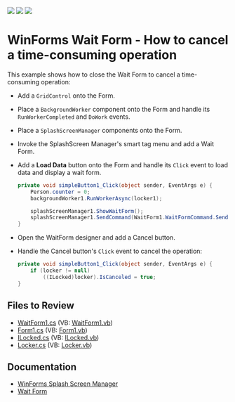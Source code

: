<!-- default badges list -->
![](https://img.shields.io/endpoint?url=https://codecentral.devexpress.com/api/v1/VersionRange/128619130/13.1.4%2B)
[![](https://img.shields.io/badge/Open_in_DevExpress_Support_Center-FF7200?style=flat-square&logo=DevExpress&logoColor=white)](https://supportcenter.devexpress.com/ticket/details/E4524)
[![](https://img.shields.io/badge/📖_How_to_use_DevExpress_Examples-e9f6fc?style=flat-square)](https://docs.devexpress.com/GeneralInformation/403183)
<!-- default badges end -->

# WinForms Wait Form - How to cancel a time-consuming operation

This example shows how to close the Wait Form to cancel a time-consuming operation:

* Add a `GridControl` onto the Form.
* Place a `BackgroundWorker` component onto the Form and handle its `RunWorkerCompleted` and `DoWork` events.
* Place a `SplashScreenManager` components onto the Form.
* Invoke the SplashScreen Manager's smart tag menu and add a Wait Form.
* Add a **Load Data** button onto the Form and handle its `Click` event to load data and display a wait form.
  
  ```csharp
  private void simpleButton1_Click(object sender, EventArgs e) {
      Person.counter = 0;
      backgroundWorker1.RunWorkerAsync(locker1);
  
      splashScreenManager1.ShowWaitForm();
      splashScreenManager1.SendCommand(WaitForm1.WaitFormCommand.SendObject, locker1);
  }
  ```
* Open the WaitForm designer and add a Cancel button.
* Handle the Cancel button's `Click` event to cancel the operation:
  ```csharp
  private void simpleButton1_Click(object sender, EventArgs e) {
      if (locker != null)
          ((ILocked)locker).IsCanceled = true;
  }
  ```


## Files to Review

* [WaitForm1.cs](./CS/WaitFormCanceling/WaitForm1.cs) (VB: [WaitForm1.vb](./VB/WaitFormCanceling/WaitForm1.vb))
* [Form1.cs](./CS/WaitFormCanceling/Form1.cs) (VB: [Form1.vb](./VB/WaitFormCanceling/Form1.vb))
* [ILocked.cs](./CS/WaitFormCanceling/ILocked.cs) (VB: [ILocked.vb](./VB/WaitFormCanceling/ILocked.vb))
* [Locker.cs](./CS/WaitFormCanceling/Locker.cs) (VB: [Locker.vb](./VB/WaitFormCanceling/Locker.vb))


## Documentation

* [WinForms Splash Screen Manager](https://docs.devexpress.com/WindowsForms/10826/controls-and-libraries/forms-and-user-controls/splash-screen-manager)
* [Wait Form](https://docs.devexpress.com/WindowsForms/10824/controls-and-libraries/forms-and-user-controls/splash-screen-manager/wait-form)
